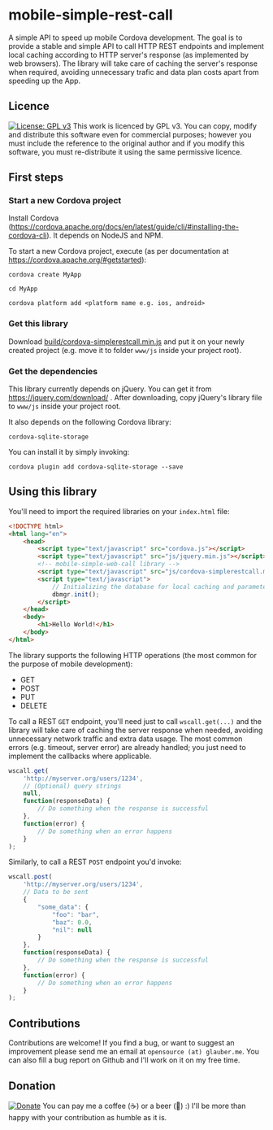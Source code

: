 # mobile-simple-rest-call
A simple API to speed up mobile Cordova development. The goal is to provide a stable and simple API to call HTTP REST endpoints and implement local caching according to HTTP server's response (as implemented by web browsers).
The library will take care of caching the server's response when required, avoiding unnecessary trafic and data plan costs apart from speeding up the App.

## Licence

[![License: GPL v3](https://img.shields.io/badge/License-GPL%20v3-blue.svg)](https://www.gnu.org/licenses/gpl-3.0) This work is licenced by GPL v3. You can copy, modify and distribute this software even for commercial purposes; however you must include the reference to the original author and if you modify this software, you must re-distribute it using the same permissive licence.

## First steps

### Start a new Cordova project
Install Cordova (https://cordova.apache.org/docs/en/latest/guide/cli/#installing-the-cordova-cli). It depends on NodeJS and NPM.

To start a new Cordova project, execute (as per documentation at https://cordova.apache.org/#getstarted):

```
cordova create MyApp

cd MyApp

cordova platform add <platform name e.g. ios, android>
```

### Get this library
Download [build/cordova-simplerestcall.min.js](cordova-simplerestcall.min.js) and put it on your newly created project (e.g. move it to folder ```www/js``` inside your project root).

### Get the dependencies

This library currently depends on jQuery. You can get it from https://jquery.com/download/ . After downloading, copy jQuery's library file to ```www/js``` inside your project root.

It also depends on the following Cordova library:

```cordova-sqlite-storage```

You can install it by simply invoking:

```
cordova plugin add cordova-sqlite-storage --save
```

## Using this library

You'll need to import the required libraries on your `index.html` file:

```html
<!DOCTYPE html>
<html lang="en">
    <head>
        <script type="text/javascript" src="cordova.js"></script>
        <script type="text/javascript" src="js/jquery.min.js"></script>
        <!-- mobile-simple-web-call library -->
        <script type="text/javascript" src="js/cordova-simplerestcall.min.js"></script>
        <script type="text/javascript">
            // Initializing the database for local caching and parameters
            dbmgr.init();
        </script>
    </head>
    <body>
        <h1>Hello World!</h1>
    </body>
</html>
```

The library supports the following HTTP operations (the most common for the purpose of mobile development):
- GET
- POST
- PUT
- DELETE

To call a REST `GET` endpoint, you'll need just to call `wscall.get(...)` and the library will take care of caching the server response when needed, avoiding unnecessary network traffic and extra data usage. The most common errors (e.g. timeout, server error) are already handled; you just need to implement the callbacks where applicable.

```javascript
wscall.get(
    'http://myserver.org/users/1234',
    // (Optional) query strings
    null,
    function(responseData) {
        // Do something when the response is successful
    },
    function(error) {
        // Do something when an error happens
    }
);
```

Similarly, to call a REST `POST` endpoint you'd invoke:
```javascript
wscall.post(
    'http://myserver.org/users/1234',
    // Data to be sent
    {
        "some_data": {
            "foo": "bar",
            "baz": 0.0,
            "nil": null
        }
    },
    function(responseData) {
        // Do something when the response is successful
    },
    function(error) {
        // Do something when an error happens
    }
);
```

## Contributions

Contributions are welcome! If you find a bug, or want to suggest an improvement please send me an email at ```opensource (at) glauber.me```. You can also fill a bug report on Github and I'll work on it on my free time.

## Donation 

[![Donate](https://img.shields.io/badge/Donate-PayPal-green.svg)](https://www.paypal.com/cgi-bin/webscr?cmd=_donations&business=FNS4EKFJHJNA4&lc=BR&item_name=Opensource%20Glauber%20ME&item_number=cordova%2dsimplewebcall%20library&currency_code=USD&bn=PP%2dDonationsBF%3abtn_donateCC_LG%2egif%3aNonHosted) You can pay me a coffee (:coffee:) or a beer (:beers:) :) I'll be more than happy with your contribution as humble as it is.
